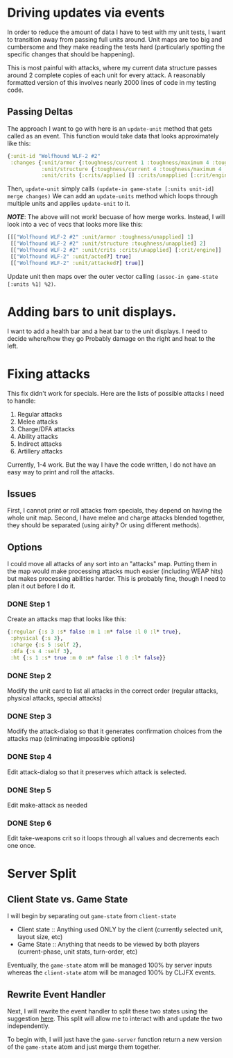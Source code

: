 # Driving updates via events
In order to reduce the amount of data I have to test with my unit tests, I want to transition away from passing full
units around. Unit maps are too big and cumbersome and they make reading the tests hard (particularly spotting the
specific changes that should be happening).

This is most painful with attacks, where my current data structure passes around 2 complete copies of each unit for
every attack. A reasonably formatted version of this involves nearly 2000 lines of code in my testing code.

## Passing Deltas
The approach I want to go with here is an `update-unit` method that gets called as an event. This function would take
data that looks approximately like this:
```clojure
{:unit-id "Wolfhound WLF-2 #2"
 :changes {:unit/armor {:toughness/current 1 :toughness/maximum 4 :toughness/unapplied 1}}
           :unit/structure {:toughness/current 4 :toughness/maximum 4 :toughness/unapplied 2}
           :unit/crits {:crits/applied [] :crits/unapplied [:crit/engine]}}
```
Then, `update-unit` simply calls `(update-in game-state [:units unit-id] merge changes)`
We can add an `update-units` method which loops through multiple units and applies `update-unit` to it.

***NOTE***: The above will not work! becuase of how merge works. Instead, I will look into a vec of vecs that looks
more like this:
```clojure
[[["Wolfhound WLF-2 #2" :unit/armor :toughness/unapplied] 1]
 [["Wolfhound WLF-2 #2" :unit/structure :toughness/unapplied] 2]
 [["Wolfhound WLF-2 #2" :unit/crits :crits/unapplied] [:crit/engine]]
 [["Wolfhound WLF-2" :unit/acted?] true]
 [["Wolfhound WLF-2" :unit/attacked?] true]]
```

Update unit then maps over the outer vector calling `(assoc-in game-state [:units %1] %2)`.

# Adding bars to unit displays.
I want to add a health bar and a heat bar to the unit displays. I need to decide where/how they go
Probably damage on the right and heat to the left.

# Fixing attacks
This fix didn't work for specials. Here are the lists of possible attacks I need to handle:
1) Regular attacks
2) Melee attacks
3) Charge/DFA attacks
4) Ability attacks
5) Indirect attacks
6) Artillery attacks

Currently, 1-4 work. But the way I have the code written, I do not have an easy way to print and roll the attacks.

## Issues
First, I cannot print or roll attacks from specials, they depend on having the whole unit map.
Second, I have melee and charge attacks blended together, they should be separated (using airity? Or using different
methods).

## Options
I could move all attacks of any sort into an "attacks" map. Putting them in the map would make processing attacks much
easier (including WEAP hits) but makes processing abilities harder. This is probably fine, though I need to plan it out
before I do it.

### DONE Step 1
Create an attacks map that looks like this:
```clojure
{:regular {:s 3 :s* false :m 1 :m* false :l 0 :l* true}, 
 :physical {:s 3}, 
 :charge {:s 5 :self 2}, 
 :dfa {:s 4 :self 3}, 
 :ht {:s 1 :s* true :m 0 :m* false :l 0 :l* false}}
```

### DONE Step 2
Modify the unit card to list all attacks in the correct order (regular attacks, physical attacks, special attacks)

### DONE Step 3
Modify the attack-dialog so that it generates confirmation choices from the attacks map (eliminating impossible
options)

### DONE Step 4
Edit attack-dialog so that it preserves which attack is selected.

### DONE Step 5
Edit make-attack as needed

### DONE Step 6
Edit take-weapons crit so it loops through all values and decrements each one once.

# Server Split
## Client State vs. Game State
I will begin by separating out `game-state` from `client-state`

- Client state :: Anything used ONLY by the client (currently selected unit, layout size, etc)
- Game State :: Anything that needs to be viewed by both players (current-phase, unit stats, turn-order, etc)

Eventually, the `game-state` atom will be managed 100% by server inputs whereas the `client-state` atom will be managed
100% by CLJFX events.
## Rewrite Event Handler
Next, I will rewrite the event handler to split these two states using the suggestion
[here](https://www.perplexity.ai/search/i-have-a-clojure-project-at-ht-spbldjhaTuKNWAorOBk_Ng). This split will allow
me to interact with and update the two independently.

To begin with, I will just have the `game-server` function return a new version of the `game-state` atom and just merge
them together.
